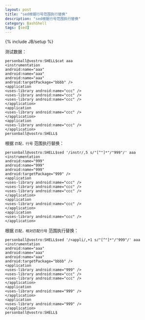 ```yaml
---
layout: post
title: "sed根据行号范围执行替换"
description: "sed根据行号范围执行替换"
category: BashShell
tags: [sed]
---
```

{% include JB/setup %}

测试数据：

	personball@vostro:SHELL$cat aaa
	<instrumentation
	android:name="aaa"
	android:name="aaa"
	android:name="aaa"
	android:targetPackage="bbbb" />
	<application
	<uses-library android:name="ccc" />
	<uses-library android:name="ccc" />
	<uses-library android:name="ccc" />
	</application>
	<application
	<uses-library android:name="ccc" />
	</application>
	<application
	<uses-library android:name="ccc" />
	</application>
	personball@vostro:SHELL$

根据 `匹配，行号` 范围执行替换：

	personball@vostro:SHELL$sed '/instr/,5 s/"[^"]*"/"999"/' aaa
	<instrumentation
	android:name="999"
	android:name="999"
	android:name="999"
	android:targetPackage="999" />
	<application
	<uses-library android:name="ccc" />
	<uses-library android:name="ccc" />
	<uses-library android:name="ccc" />
	</application>
	<application
	<uses-library android:name="ccc" />
	</application>
	<application
	<uses-library android:name="ccc" />
	</application>

根据 `匹配，相对匹配行号` 范围执行替换：

	personball@vostro:SHELL$sed '/<appli/,+1 s/"[^"]*"/"999"/' aaa
	<instrumentation
	android:name="aaa"
	android:name="aaa"
	android:name="aaa"
	android:targetPackage="bbbb" />
	<application
	<uses-library android:name="999" />
	<uses-library android:name="ccc" />
	<uses-library android:name="ccc" />
	</application>
	<application
	<uses-library android:name="999" />
	</application>
	<application
	<uses-library android:name="999" />
	</application>
	personball@vostro:SHELL$

